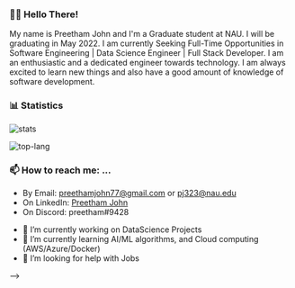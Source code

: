 <!--Links-->
[stats]: https://github-readme-stats.vercel.app/api?username=pj323&include_all_commits=true&count_private=true&show_icons=true&title_color=3498db&bg_color=ffffff00&text_color=718096
[top-lang]: https://github-readme-stats.vercel.app/api/top-langs?username=pj323&layout=compact&langs_count=8&title_color=3498db&bg_color=ffffff00&text_color=718096

### 👋🏽 Hello There!
My name is Preetham John and I'm a Graduate student at NAU. I will be graduating in May 2022. I am currently Seeking Full-Time Opportunities in Software Engineering | Data Science Engineer | Full Stack Developer. I am an enthusiastic and a dedicated engineer towards technology. I am always excited to learn new things and also have a good amount of knowledge of software development.  

### :bar_chart: Statistics
![stats]

![top-lang]

### 📫 How to reach me: ...
* By Email: preethamjohn77@gmail.com or pj323@nau.edu
* On LinkedIn: [Preetham John](https://www.linkedin.com/in/preetham-john/)
* On Discord: preetham#9428


- 🔭 I’m currently working on DataScience Projects
- 🌱 I’m currently learning AI/ML algorithms, and Cloud computing (AWS/Azure/Docker)
- 🤔 I’m looking for help with Jobs

-->
